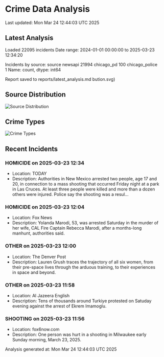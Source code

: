 # Crime Data Analysis
Last updated: Mon Mar 24 12:44:03 UTC 2025

## Latest Analysis

Loaded 22095 incidents
Date range: 2024-01-01 00:00:00 to 2025-03-23 12:34:20

Incidents by source:
source
newsapi           21994
chicago_pd          100
chicago_police        1
Name: count, dtype: int64

Report saved to reports/latest_analysis.md
bution.svg)

## Source Distribution
![Source Distribution](images/source_distribution.svg)

## Crime Types
![Crime Types](images/crime_types.svg)

## Recent Incidents

### HOMICIDE on 2025-03-23 12:34
- Location: TODAY
- Description: Authorities in New Mexico arrested two people, age 17 and 20, in connection to a mass shooting that occurred Friday night at a park in Las Cruces. At least three people were killed and more than a dozen others were injured. Police say the shooting was a resul…


### HOMICIDE on 2025-03-23 12:04
- Location: Fox News
- Description: Yolanda Marodi, 53, was arrested Saturday in the murder of her wife, CAL Fire Captain Rebecca Marodi, after a months-long manhunt, authorities said.


### OTHER on 2025-03-23 12:00
- Location: The Denver Post
- Description: Lauren Grush traces the trajectory of all six women, from their pre-space lives through the arduous training, to their experiences in space and beyond.


### OTHER on 2025-03-23 11:58
- Location: Al Jazeera English
- Description: Tens of thousands around Turkiye protested on Satuday evening against the arrest of Ekrem Imamoglu.


### SHOOTING on 2025-03-23 11:56
- Location: fox6now.com
- Description: One person was hurt in a shooting in Milwaukee early Sunday morning, March 23, 2025.

Analysis generated at: Mon Mar 24 12:44:03 UTC 2025
